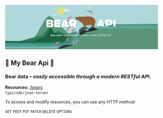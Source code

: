 !['Bear API'](https://github.com/janne-nylund/bear-api/blob/main/public/bear_api.png?raw=true)
## 🐻 My Bear Api 🐻
### __Bear data –__ *easily accessible through a modern RESTful API.* 

__Recources:__ [/bears](https://bear-api.herokuapp.com/bears) <br/>`typicode/json-server`

To access and modify resources, you can use any HTTP method:

`GET` `POST` `PUT` `PATCH` `DELETE` `OPTIONS`
